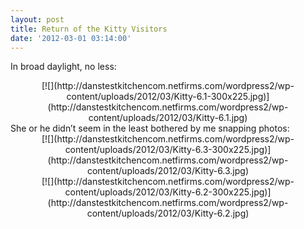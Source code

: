 ```yaml
---
layout: post
title: Return of the Kitty Visitors
date: '2012-03-01 03:14:00'
---
```



In broad daylight, no less:

<div style="clear: both; text-align: center;">[![](http://danstestkitchencom.netfirms.com/wordpress2/wp-content/uploads/2012/03/Kitty-6.1-300x225.jpg)](http://danstestkitchencom.netfirms.com/wordpress2/wp-content/uploads/2012/03/Kitty-6.1.jpg)</div><div style="clear: both; text-align: center;"></div><div style="clear: both; text-align: left;">She or he didn’t seem in the least bothered by me snapping photos:</div><div style="clear: both; text-align: left;"></div><div style="clear: both; text-align: center;">[![](http://danstestkitchencom.netfirms.com/wordpress2/wp-content/uploads/2012/03/Kitty-6.3-300x225.jpg)](http://danstestkitchencom.netfirms.com/wordpress2/wp-content/uploads/2012/03/Kitty-6.3.jpg)</div><div style="clear: both; text-align: center;"></div><div style="clear: both; text-align: center;">[![](http://danstestkitchencom.netfirms.com/wordpress2/wp-content/uploads/2012/03/Kitty-6.2-300x225.jpg)](http://danstestkitchencom.netfirms.com/wordpress2/wp-content/uploads/2012/03/Kitty-6.2.jpg)</div><div style="clear: both; text-align: center;"></div>
